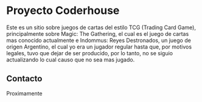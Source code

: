 # Proyecto Coderhouse

Este es un sitio sobre juegos de cartas del estilo TCG (Trading Card Game), principalmente sobre Magic: The Gathering, el cual es el juego de cartas mas conocido actualmente e Indommus: Reyes Destronados, un juego de origen Argentino, el cual yo era un jugador regular hasta que, por motivos legales, tuvo que dejar de ser producido, por lo tanto, no se siguio actualizando lo cual causo que no sea mas jugado.

## Contacto

Proximamente
